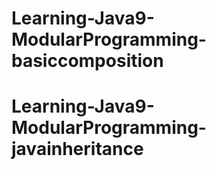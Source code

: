 # Learning-Java9-ModularProgramming-basiccomposition
# Learning-Java9-ModularProgramming-javainheritance

